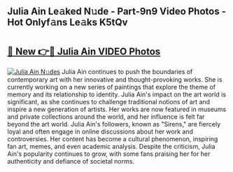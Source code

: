 ## Julia Ain Le𝚊ked N𝚞de - Part-9n9 Video Photos - Hot Onlyf𝚊ns Le𝚊ks K5tQv

# <h2><a href="http://ab78689.deff.icu/?id=Julia+Ain">🔗 New 👉🔴 Julia Ain VIDEO Photos</a></h2>

[![Julia Ain N𝚞des](https://i.imgur.com/rIISA9y.gif)](http://ab78689.deff.icu/?id=Julia+Ain)
Julia Ain continues to push the boundaries of contemporary art with her innovative and thought-provoking works. She is currently working on a new series of paintings that explore the theme of memory and its relationship to identity. Julia Ain's impact on the art world is significant, as she continues to challenge traditional notions of art and inspire a new generation of artists. Her works are now featured in museums and private collections around the world, and her influence is felt far beyond the art world. Julia Ain's followers, known as "Sirens," are fiercely loyal and often engage in online discussions about her work and controversies. Her content has become a cultural phenomenon, inspiring fan art, memes, and even academic analysis. Despite the criticism, Julia Ain's popularity continues to grow, with some fans praising her for her authenticity and defiance of societal norms.
